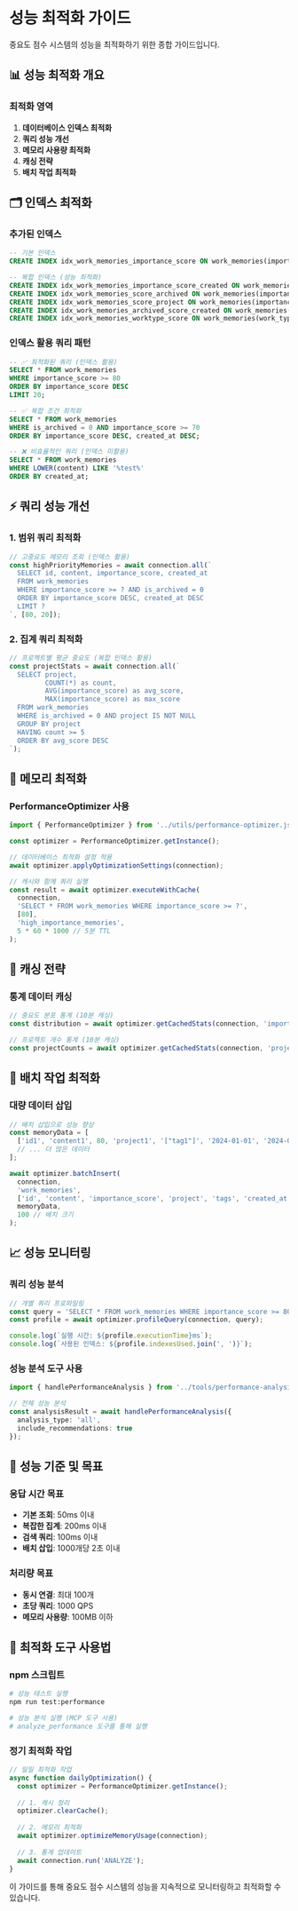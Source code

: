 # 성능 최적화 가이드

중요도 점수 시스템의 성능을 최적화하기 위한 종합 가이드입니다.

## 📊 성능 최적화 개요

### 최적화 영역
1. **데이터베이스 인덱스 최적화**
2. **쿼리 성능 개선** 
3. **메모리 사용량 최적화**
4. **캐싱 전략**
5. **배치 작업 최적화**

## 🗂️ 인덱스 최적화

### 추가된 인덱스
```sql
-- 기본 인덱스
CREATE INDEX idx_work_memories_importance_score ON work_memories(importance_score);

-- 복합 인덱스 (성능 최적화)
CREATE INDEX idx_work_memories_importance_score_created ON work_memories(importance_score DESC, created_at);
CREATE INDEX idx_work_memories_score_archived ON work_memories(importance_score DESC, is_archived);
CREATE INDEX idx_work_memories_score_project ON work_memories(importance_score DESC, project);
CREATE INDEX idx_work_memories_archived_score_created ON work_memories(is_archived, importance_score DESC, created_at DESC);
CREATE INDEX idx_work_memories_worktype_score ON work_memories(work_type, importance_score DESC);
```

### 인덱스 활용 쿼리 패턴
```sql
-- ✅ 최적화된 쿼리 (인덱스 활용)
SELECT * FROM work_memories 
WHERE importance_score >= 80 
ORDER BY importance_score DESC 
LIMIT 20;

-- ✅ 복합 조건 최적화  
SELECT * FROM work_memories 
WHERE is_archived = 0 AND importance_score >= 70 
ORDER BY importance_score DESC, created_at DESC;

-- ❌ 비효율적인 쿼리 (인덱스 미활용)
SELECT * FROM work_memories 
WHERE LOWER(content) LIKE '%test%' 
ORDER BY created_at;
```

## ⚡ 쿼리 성능 개선

### 1. 범위 쿼리 최적화
```typescript
// 고중요도 메모리 조회 (인덱스 활용)
const highPriorityMemories = await connection.all(`
  SELECT id, content, importance_score, created_at
  FROM work_memories 
  WHERE importance_score >= ? AND is_archived = 0
  ORDER BY importance_score DESC, created_at DESC
  LIMIT ?
`, [80, 20]);
```

### 2. 집계 쿼리 최적화
```typescript
// 프로젝트별 평균 중요도 (복합 인덱스 활용)
const projectStats = await connection.all(`
  SELECT project, 
         COUNT(*) as count,
         AVG(importance_score) as avg_score,
         MAX(importance_score) as max_score
  FROM work_memories 
  WHERE is_archived = 0 AND project IS NOT NULL
  GROUP BY project
  HAVING count >= 5
  ORDER BY avg_score DESC
`);
```

## 🧠 메모리 최적화

### PerformanceOptimizer 사용
```typescript
import { PerformanceOptimizer } from '../utils/performance-optimizer.js';

const optimizer = PerformanceOptimizer.getInstance();

// 데이터베이스 최적화 설정 적용
await optimizer.applyOptimizationSettings(connection);

// 캐시와 함께 쿼리 실행
const result = await optimizer.executeWithCache(
  connection,
  'SELECT * FROM work_memories WHERE importance_score >= ?',
  [80],
  'high_importance_memories',
  5 * 60 * 1000 // 5분 TTL
);
```

## 💾 캐싱 전략

### 통계 데이터 캐싱
```typescript
// 중요도 분포 통계 (10분 캐싱)
const distribution = await optimizer.getCachedStats(connection, 'importance_distribution');

// 프로젝트 개수 통계 (10분 캐싱) 
const projectCounts = await optimizer.getCachedStats(connection, 'project_counts');
```

## 🔄 배치 작업 최적화

### 대량 데이터 삽입
```typescript
// 배치 삽입으로 성능 향상
const memoryData = [
  ['id1', 'content1', 80, 'project1', '["tag1"]', '2024-01-01', '2024-01-01', 'user1', 0, 0],
  // ... 더 많은 데이터
];

await optimizer.batchInsert(
  connection,
  'work_memories', 
  ['id', 'content', 'importance_score', 'project', 'tags', 'created_at', 'updated_at', 'created_by', 'access_count', 'is_archived'],
  memoryData,
  100 // 배치 크기
);
```

## 📈 성능 모니터링

### 쿼리 성능 분석
```typescript
// 개별 쿼리 프로파일링
const query = 'SELECT * FROM work_memories WHERE importance_score >= 80';
const profile = await optimizer.profileQuery(connection, query);

console.log(`실행 시간: ${profile.executionTime}ms`);
console.log(`사용된 인덱스: ${profile.indexesUsed.join(', ')}`);
```

### 성능 분석 도구 사용
```typescript
import { handlePerformanceAnalysis } from '../tools/performance-analysis.js';

// 전체 성능 분석
const analysisResult = await handlePerformanceAnalysis({
  analysis_type: 'all',
  include_recommendations: true
});
```

## 🎯 성능 기준 및 목표

### 응답 시간 목표
- **기본 조회**: 50ms 이내
- **복잡한 집계**: 200ms 이내  
- **검색 쿼리**: 100ms 이내
- **배치 삽입**: 1000개당 2초 이내

### 처리량 목표
- **동시 연결**: 최대 100개
- **초당 쿼리**: 1000 QPS
- **메모리 사용량**: 100MB 이하

## 🔧 최적화 도구 사용법

### npm 스크립트
```bash
# 성능 테스트 실행
npm run test:performance

# 성능 분석 실행 (MCP 도구 사용)
# analyze_performance 도구를 통해 실행
```

### 정기 최적화 작업
```typescript
// 일일 최적화 작업
async function dailyOptimization() {
  const optimizer = PerformanceOptimizer.getInstance();
  
  // 1. 캐시 정리
  optimizer.clearCache();
  
  // 2. 메모리 최적화
  await optimizer.optimizeMemoryUsage(connection);
  
  // 3. 통계 업데이트
  await connection.run('ANALYZE');
}
```

이 가이드를 통해 중요도 점수 시스템의 성능을 지속적으로 모니터링하고 최적화할 수 있습니다.
